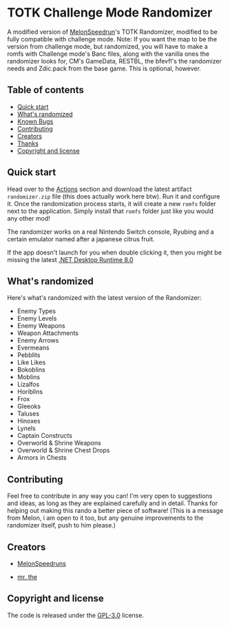 # TOTK Challenge Mode Randomizer

A modified version of [MelonSpeedrun](https://github.com/MelonSpeedruns)'s TOTK Randomizer, modified to be fully compatible with challenge mode. Note: If you want the map to be the version from challenge mode, but randomized, you will have to make a romfs with Challenge mode's Banc files, along with the vanilla ones the randomizer looks for, CM's GameData, RESTBL, the bfevfl's the randomizer needs and Zdic.pack from the base game. This is optional, however.

## Table of contents

- [Quick start](#quick-start)
- [What's randomized](#whats-randomized)
- [Known Bugs](#known-bugs)
- [Contributing](#contributing)
- [Creators](#creators)
- [Thanks](#special-thanks)
- [Copyright and license](#copyright-and-license)


## Quick start

Head over to the [Actions](https://github.com/MelonSpeedruns/TotkRandomizer/actions) section and download the latest artifact `randomizer.zip` file (this does actually work here btw). Run it and configure it. Once the randomization process starts, it will create a new `romfs` folder next to the application. Simply install that `romfs` folder just like you would any other mod!

The randomizer works on a real Nintendo Switch console, Ryubing and a certain emulator named after a japanese citrus fruit.

If the app doesn't launch for you when double clicking it, then you might be missing the latest [.NET Desktop Runtime 8.0](https://dotnet.microsoft.com/en-us/download/dotnet/thank-you/runtime-desktop-8.0.3-windows-x64-installer)

## What's randomized

Here's what's randomized with the latest version of the Randomizer:

 - Enemy Types
 - Enemy Levels
 - Enemy Weapons
 - Weapon Attachments
 - Enemy Arrows
 - Evermeans
 - Pebblits
 - Like Likes
 - Bokoblins
 - Moblins
 - Lizalfos
 - Horiblins
 - Frox
 - Gleeoks
 - Taluses
 - Hinoxes
 - Lynels
 - Captain Constructs
 - Overworld & Shrine Weapons
 - Overworld & Shrine Chest Drops
 - Armors in Chests

## Contributing

Feel free to contribute in any way you can! I'm very open to suggestions and ideas, as long as they are explained carefully and in detail. Thanks for helping out making this rando a better piece of software! (This is a message from Melon, i am open to it too, but any genuine improvements to the randomizer itself, push to him please.)

## Creators

* [MelonSpeedruns](https://github.com/MelonSpeedruns/)

* [mr. the](https://github.com/mrthethatone)

## Copyright and license

The code is released under the [GPL-3.0](https://github.com/MelonSpeedruns/TotkRandomizer/blob/main/LICENSE) license.
